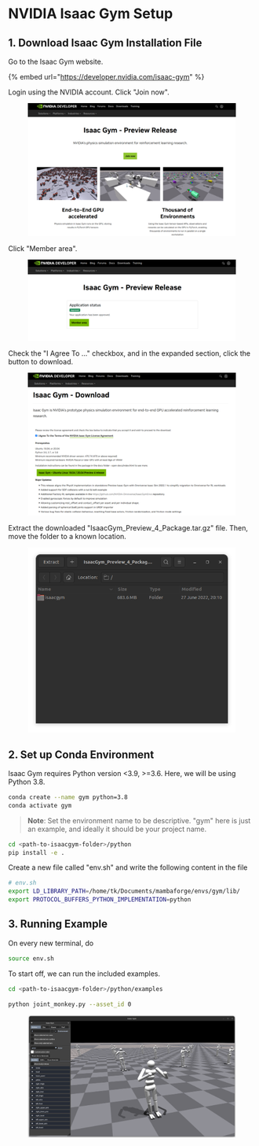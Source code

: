 # NVIDIA Isaac Gym Setup

## 1. Download Isaac Gym Installation File

Go to the Isaac Gym website.

{% embed url="https://developer.nvidia.com/isaac-gym" %}

Login using the NVIDIA account. Click "Join now".

<figure><img src="../.gitbook/assets/image (167).png" alt=""><figcaption></figcaption></figure>



Click "Member area".

<figure><img src="../.gitbook/assets/image (168).png" alt=""><figcaption></figcaption></figure>

Check the "I Agree To ..." checkbox, and in the expanded section, click the button to download.

<figure><img src="../.gitbook/assets/image (169).png" alt=""><figcaption></figcaption></figure>



Extract the downloaded "IsaacGym\_Preview\_4\_Package.tar.gz" file. Then, move the folder to a known location.

<figure><img src="../.gitbook/assets/image (174).png" alt=""><figcaption></figcaption></figure>



## 2. Set up Conda Environment

Isaac Gym requires Python version <3.9, >=3.6. Here, we will be using Python 3.8.

```bash
conda create --name gym python=3.8
conda activate gym
```

> **Note**: Set the environment name to be descriptive. "gym" here is just an example, and ideally it should be your project name.

```bash
cd <path-to-isaacgym-folder>/python
pip install -e .
```



Create a new file called "env.sh" and write the following content in the file

```bash
# env.sh
export LD_LIBRARY_PATH=/home/tk/Documents/mambaforge/envs/gym/lib/
export PROTOCOL_BUFFERS_PYTHON_IMPLEMENTATION=python
```



## 3. Running Example

On every new terminal, do

```bash
source env.sh
```



To start off, we can run the included examples.

```bash
cd <path-to-isaacgym-folder>/python/examples
```

```bash
python joint_monkey.py --asset_id 0
```



<figure><img src="../.gitbook/assets/image (175).png" alt=""><figcaption></figcaption></figure>

